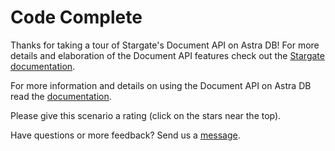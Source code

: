 # Code Complete

Thanks for taking a tour of Stargate's Document API on Astra DB!
For more details and elaboration of the Document API features check out the [Stargate documentation](https://stargate.io/docs/stargate/1.0/developers-guide/document-using.html).

For more information and details on using the Document API on Astra DB read the [documentation](https://docs.astra.datastax.com/docs/document-api).

Please give this scenario a rating (click on the stars near the top).

Have questions or more feedback? Send us a [message](mailto:developer@datastax.com).
